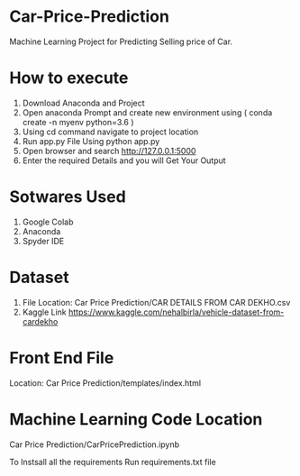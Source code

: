 # Car-Price-Prediction
Machine Learning Project for Predicting Selling price of Car.

# How to execute 
1) Download Anaconda and Project 
2) Open anaconda Prompt and create new environment using ( conda create -n myenv python=3.6 )
3) Using cd command navigate to project location
4) Run app.py File Using python app.py
5) Open browser and search http://127.0.0.1:5000
6) Enter the required Details and you will Get Your Output

# Sotwares Used
1) Google Colab
2) Anaconda
3) Spyder IDE

# Dataset 
1) File Location: Car Price Prediction/CAR DETAILS FROM CAR DEKHO.csv 
2) Kaggle Link https://www.kaggle.com/nehalbirla/vehicle-dataset-from-cardekho

# Front End File 
Location: Car Price Prediction/templates/index.html 

# Machine Learning Code Location
Car Price Prediction/CarPricePrediction.ipynb

To Instsall all the requirements Run requirements.txt file 
